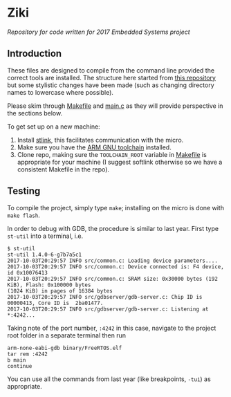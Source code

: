 # Ziki

_Repository for code written for 2017 Embedded Systems project_

## Introduction
These files are designed to compile from the command line provided the correct tools are installed.
The structure here started from [this repository](https://github.com/wangyeee/STM32F4-FreeRTOS) but
some stylistic changes have been made (such as changing directory names to lowercase where possible).

Please skim through [Makefile](Makefile) and [main.c](main.c) as they will provide perspective in the sections below.

To get set up on a new machine:
1. Install [stlink](https://github.com/texane/stlink/), this facilitates communication with the micro.
2. Make sure you have the [ARM GNU toolchain](https://developer.arm.com/open-source/gnu-toolchain/gnu-rm) installed.
3. Clone repo, making sure the `TOOLCHAIN_ROOT` variable in [Makefile](Makefile) is appropriate for
   your machine (I suggest softlink otherwise so we have a consistent Makefile in the repo). 

## Testing
To compile the project, simply type `make`; installing on the micro is done with `make flash`.

In order to debug with GDB, the procedure is similar to last year. First type `st-util` into a
terminal, i.e.
```
$ st-util
st-util 1.4.0-6-g7b7a5c1
2017-10-03T20:29:57 INFO src/common.c: Loading device parameters....
2017-10-03T20:29:57 INFO src/common.c: Device connected is: F4 device, id 0x10076413
2017-10-03T20:29:57 INFO src/common.c: SRAM size: 0x30000 bytes (192 KiB), Flash: 0x100000 bytes
(1024 KiB) in pages of 16384 bytes
2017-10-03T20:29:57 INFO src/gdbserver/gdb-server.c: Chip ID is 00000413, Core ID is  2ba01477.
2017-10-03T20:29:57 INFO src/gdbserver/gdb-server.c: Listening at *:4242...
```
Taking note of the port number, `:4242` in this case, navigate to the project root folder in a
separate terminal then run
```
arm-none-eabi-gdb binary/FreeRTOS.elf
tar rem :4242
b main
continue
```
You can use all the commands from last year (like breakpoints, `-tui`) as appropriate.
